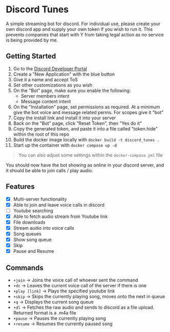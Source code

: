 # Discord Tunes

A simple streaming bot for discord. For individual use, please create your own discord app and supply your own token if you wish to run it. This prevents companies that start with Y from taking legal action as no service is being provided by me.

## Getting Started
1. Go to the [Discord Developer Portal](https://discord.com/developers/applications)
2. Create a "New Application" with the blue button
3. Give it a name and accept ToS
4. Set other customizations as you wish
5. On the "Bot" page, make sure you enable the following:
    - Server members intent
    - Message content intent
6. On the "Installation" page, set permissions as required. At a minimum give the bot voice and message related perms. For scopes give it "bot"
7. Copy the install link and install it into your server
8. Back on the "Bot" page, click "Reset Token", then "Yes do it"
9. Copy the generated token, and paste it into a file called "token.hide" within the root of this repo
10. Build the docker image locally with `docker build -t discord_tunes .`
11. Start up the container with `docker compose up -d`

> You can also adjust some settings within the `docker-compose.yml` file

You should now have the bot showing as online in your discord server, and it should be able to join calls / play audio.

## Features
- [x] Multi-server functionality
- [x] Able to join and leave voice calls in discord
- [ ] Youtube searching
- [x] Able to fetch audio stream from Youtube link
- [x] File downloads
- [x] Stream audio into voice calls
- [x] Song queues
- [x] Show song queue
- [x] Skip
- [x] Pause and Resume

## Commands

- `+join` -> Joins the voice call of whoever sent the command
- `+dc` -> Leaves the current voice call of the server if there is one
- `+play [link]` -> Plays the specified youtube link
- `+skip` -> Skips the currently playing song, moves onto the next in queue
- `+q` -> Displays the current song queue
- `+dl` -> Fetches the raw audio and sends to discord as a file upload. Returned format is a .m4a file
- `+pause` -> Pauses the currently playing song
- `+resume` -> Resumes the currently paused song

